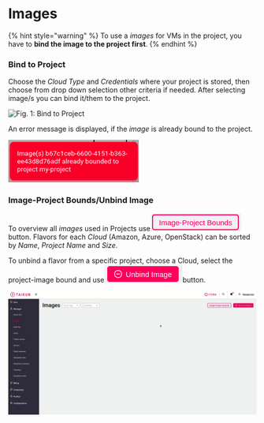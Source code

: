 # Images

{% hint style="warning" %}
To use a _images_ for VMs in the project, you have to **bind the image to the project first**.
{% endhint %}



### Bind to Project

Choose the _Cloud Type_ and _Credentials_ where your project is stored, then choose from drop down selection other criteria if needed. After selecting image/s you can bind it/them to the project.

![Fig. 1: Bind to Project](<../.gitbook/assets/bind the image.gif>)

An error message is displayed, if the _image_ is already bound to the project.

![](../.gitbook/assets/image-already-bound.png)

### Image-Project Bounds/Unbind Image

To overview all _images_ used in Projects use![](../.gitbook/assets/image-project-bounds.png)button. Flavors for each _Cloud_ (Amazon, Azure, OpenStack) can be sorted by _Name_, _Project Name_ and _Size_.

To unbind a flavor from a specific project, choose a Cloud, select the project-image bound and use![](../.gitbook/assets/unbind-image.png)button.

![Fig. 2: Unbind Image](../.gitbook/assets/unbind-image.gif)
